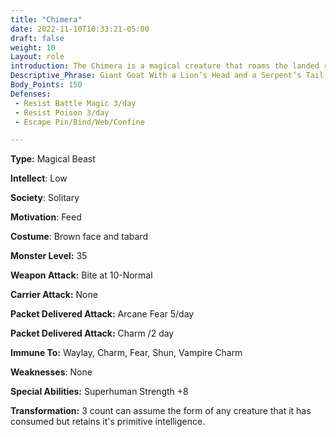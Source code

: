 ```yaml
---
title: "Chimera"
date: 2022-11-10T10:33:21-05:00
draft: false
weight: 10
Layout: role
introduction: The Chimera is a magical creature that roams the landed regions of Tyrra in search of food. It has a nearly insatiable appetite, and will eat virtually anything. It reproduces asexually by laying a single egg once every three years. The egg hatches in a day, and the Chimera grows to full size within a few hours. These creatures are nomadic and extremely solitary. If two Chimeras encounter one another in the wild they will fight to the death.
Descriptive_Phrase: Giant Goat With a Lion’s Head and a Serpent’s Tail
Body_Points: 150
Defenses: 
 - Resist Battle Magic 3/day
 - Resist Poison 3/day
 - Escape Pin/Bind/Web/Confine

---
```


**Type:** Magical Beast

**Intellect**: Low

**Society**: Solitary

**Motivation**: Feed

**Costume**: Brown face and tabard

**Monster Level:** 35

**Weapon Attack:** Bite at 10-Normal

**Carrier Attack:** None

**Packet Delivered Attack:** Arcane Fear 5/day

**Packet Delivered Attack:** Charm /2 day

**Immune To:** Waylay, Charm, Fear, Shun, Vampire Charm

**Weaknesses**: None

**Special Abilities:** Superhuman Strength +8

**Transformation:** 3 count can assume the form of any creature that it has consumed but retains it's primitive intelligence.
